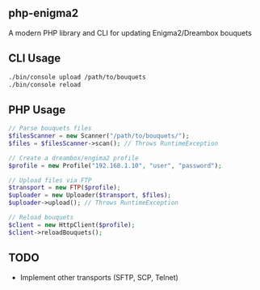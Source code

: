 php-enigma2
---
A modern PHP library and CLI for updating Enigma2/Dreambox bouquets

## CLI Usage
```bash
./bin/console upload /path/to/bouquets
./bin/console reload
```

## PHP Usage
```php
// Parse bouquets files
$filesScanner = new Scanner("/path/to/bouquets/");
$files = $filesScanner->scan(); // Throws RuntimeException

// Create a dreambox/engima2 profile
$profile = new Profile("192.168.1.10", "user", "password");

// Upload files via FTP
$transport = new FTP($profile);
$uploader = new Uploader($transport, $files);
$uploader->upload(); // Throws RuntimeException

// Reload bouquets
$client = new HttpClient($profile);
$client->reloadBouquets();
```

## TODO
- Implement other transports (SFTP, SCP, Telnet)
